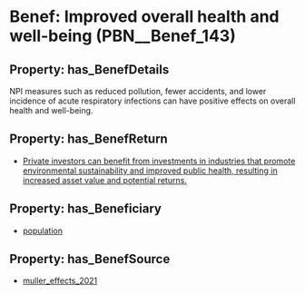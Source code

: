 # Benef: __Improved overall health and well-being__ (PBN__Benef_143)

## Property: has_BenefDetails

NPI measures such as reduced pollution, fewer accidents, and lower incidence of acute respiratory infections can have positive effects on overall health and well-being.

## Property: has_BenefReturn

* [Private investors can benefit from investments in industries that promote environmental sustainability and improved public health, resulting in increased asset value and potential returns.](../BenefReturn/PBN__BenefReturn_143)

## Property: has_Beneficiary

* [population](../Stakeholder/PBN__Stakeholder_81)

## Property: has_BenefSource

* [muller_effects_2021](../Article/PBN__Article_30)

